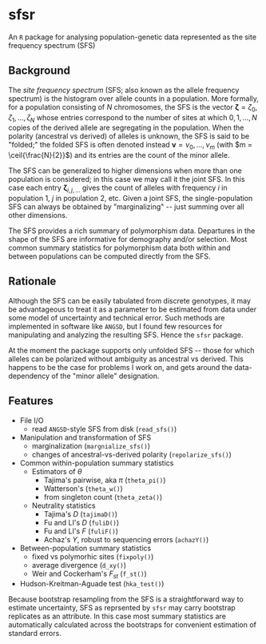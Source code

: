 # sfsr
An `R` package for analysing population-genetic data represented as the site frequency spectrum (SFS)

## Background
The *site frequency spectrum* (SFS; also known as the allele frequency spectrum) is the histogram over allele counts in a population.  More formally, for a population consisting of $N$ chromosomes, the SFS is the vector $\mathbf{\zeta} = \zeta_0, \zeta_1, \dots, \zeta_N$ whose entries correspond to the number of sites at which $0, 1, \dots, N$ copies of the derived allele are segregating in the population.  When the polarity (ancestral vs derived) of alleles is unknown, the SFS is said to be "folded;" the folded SFS is often denoted instead $\mathbf{\nu} = \nu_0, \dots, \nu_m$ (with $m = \ceil{\frac{N}{2}}$) and its entries are the count of the minor allele.

The SFS can be generalized to higher dimensions when more than one population is considered; in this case we may call it the joint SFS.  In this case each entry $\mathbf{\zeta}_{i,j,\dots}$ gives the count of alleles with frequency $i$ in population 1, $j$ in population 2, etc.  Given a joint SFS, the single-population SFS can always be obtained by "marginalizing" -- just summing over all other dimensions.

The SFS provides a rich summary of polymorphism data.  Departures in the shape of the SFS are informative for demography and/or selection.  Most common summary statistics for polymorphism data both within and between populations can be computed directly from the SFS.

## Rationale
Although the SFS can be easily tabulated from discrete genotypes, it may be advantageous to treat it as a parameter to be estimated from data under some model of uncertainty and technical error.  Such methods are implemented in software like `ANGSD`, but I found few resources for manipulating and analyzing the resulting SFS.  Hence the `sfsr` package.

At the moment the package supports only unfolded SFS -- those for which alleles can be polarized without ambiguity as ancestral vs derived.  This happens to be the case for problems I work on, and gets around the data-dependency of the "minor allele" designation.

## Features

* File I/O
	* read `ANGSD`-style SFS from disk (`read_sfs()`)
* Manipulation and transformation of SFS
	* marginalization (`margnialize_sfs()`)
	* changes of ancestral-vs-derived polarity (`repolarize_sfs()`)
* Common within-population summary statistics
	* Estimators of $\theta$
		* Tajima's pairwise, aka $\pi$ (`theta_pi()`)
		* Watterson's (`theta_w()`)
		* from singleton count (`theta_zeta()`)
	* Neutrality statistics
		* Tajima's $D$ (`tajimaD()`)
		* Fu and LI's $D$ (`fuliD()`)
		* Fu and LI's $F$ (`fuliF()`)
		* Achaz's $Y$, robust to sequencing errors (`achazY()`)
* Between-population summary statistics
	* fixed vs polymorhic sites (`fixpoly()`)
	* average divergence (`d_xy()`)
	* Weir and Cockerham's $F_{st}$ (`f_st()`)
* Hudson-Kreitman-Aguade test (`hka_test()`)

Because bootstrap resampling from the SFS is a straightforward way to estimate uncertainty, SFS as reprsented by `sfsr` may carry bootstrap replicates as an attribute.  In this case most summary statistics are automatically calculated across the bootstraps for convenient estimation of standard errors.
